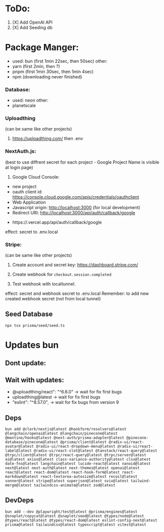 # ToDo:

1. [X] Add OpenAI API
2. [X] Add Seeding db


# Package Manger:
- used: bun (first 1min 22sec, then 50sec)
other:
- yarn (first 2min, then ?)
- pnpm (first 1min 30sec, then 1min 4sec)
- npm (downloading never finished) 

### Database:
- used: neon
other:
- planetscale

### Uploadthing
(can be same like other projects)

1. <https://uploadthing.com/>
   then .env 

### NextAuth.js:
(best to use diffrent secret for each project - Google Project Name is visible at login page)

1. Google Cloud Console:

- new project
- oauth client id:
  <https://console.cloud.google.com/apis/credentials/oauthclient>
- Web Application
- Javascript origin: <http://localhost:3000> (for local development)
- Redirect URI: <http://localhost:3000/api/auth/callback/google>
+ https://<appName>.vercel.app/api/auth/callback/google

effect: secret to .env.local

### Stripe:
(can be same like other projects)

1. Create account and secret key:
<https://dashboard.stripe.com/>

2. Create webhook for `checkout.session.completed`

3. Test webhook with localtunnel.

effect: secret and webhook secret to .env.local
Remember: to add new created webhook secret (not from local tunnel)


## Seed Database
`npx tsx prisma/seed/seed.ts`

# Updates bun

## Dont update:

## Wait with updates:

- @uploadthing/react": "^6.6.0" -> wait for fix first bugs
- uploadthing@latest -> wait for fix first bugs
- "eslint": "^8.57.0", -> wait for fix bugs from version 9

## Deps

```
bun add @clerk/nextjs@latest @hookform/resolvers@latest @langchain/openai@latest @langchain/pinecone@latest @mantine/hooks@latest @next-auth/prisma-adapter@latest @pinecone-database/pinecone@latest @prisma/client@latest @radix-ui/react-avatar@latest @radix-ui/react-dropdown-menu@latest @radix-ui/react-label@latest @radix-ui/react-slot@latest @tanstack/react-query@latest @trpc/client@latest @trpc/react-query@latest @trpc/server@latest ai@latest axios@latest class-variance-authority@latest clsx@latest date-fns@latest langchain@latest lucide-react@latest nanoid@latest next@latest next-auth@latest next-themes@latest openai@latest react@latest react-dom@latest react-hook-form@latest react-markdown@latest react-textarea-autosize@latest recoil@latest sonner@latest stripe@latest superjson@latest svix@latest tailwind-merge@latest tailwindcss-animate@latest zod@latest
```

## DevDeps

```
bun add --dev @playwright/test@latest @prisma/engines@latest @snaplet/copycat@latest @snaplet/seed@latest @types/node@latest @types/react@latest @types/react-dom@latest eslint-config-next@latest prisma@latest tailwindcss@latest typescript@latest vitest@latest
```
